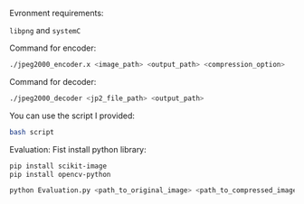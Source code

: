 Evronment requirements:

`libpng` and `systemC`


Command for encoder:
```bash
./jpeg2000_encoder.x <image_path> <output_path> <compression_option>
```

Command for decoder:
```bash
./jpeg2000_decoder <jp2_file_path> <output_path>
```

You can use the script I provided:
```bash
bash script
```


Evaluation:
Fist install python library:
```bash
pip install scikit-image
pip install opencv-python
```
```bash
python Evaluation.py <path_to_original_image> <path_to_compressed_image>
```
